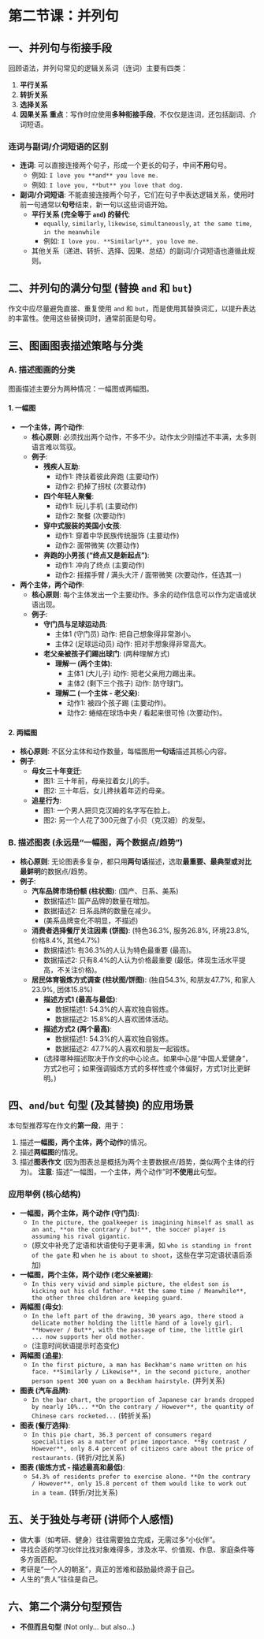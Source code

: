 # 第二节课：并列句
## 一、并列句与衔接手段
回顾语法，并列句常见的逻辑关系词（连词）主要有四类：
1.  **平行关系**
2.  **转折关系**
3.  **选择关系**
4.  **因果关系**
**重点**：写作时应使用**多种衔接手段**，不仅仅是连词，还包括副词、介词短语。
### 连词与副词/介词短语的区别
* **连词**: 可以直接连接两个句子，形成一个更长的句子，中间**不用**句号。
    * 例如: `I love you **and** you love me.`
    * 例如: `I love you, **but** you love that dog.`
* **副词/介词短语**: 不能直接连接两个句子，它们在句子中表达逻辑关系，使用时前一句通常以**句号**结束，新一句以这些词语开始。
    * **平行关系 (完全等于 `and`) 的替代**:
        * `equally`, `similarly`, `likewise`, `simultaneously`, `at the same time`, `in the meanwhile`
        * 例如: `I love you. **Similarly**, you love me.`
    * 其他关系（递进、转折、选择、因果、总结）的副词/介词短语也遵循此规则。
## 二、并列句的满分句型 (替换 `and` 和 `but`)
作文中应尽量避免直接、重复使用 `and` 和 `but`，而是使用其替换词汇，以提升表达的丰富性。使用这些替换词时，通常前面是句号。
## 三、图画图表描述策略与分类
### A. 描述图画的分类
图画描述主要分为两种情况：一幅图或两幅图。
#### 1. 一幅图
* **一个主体，两个动作**:
    * **核心原则**: 必须找出两个动作，不多不少。动作太少则描述不丰满，太多则语言难以驾驭。
    * **例子**:
        * **残疾人互助**:
            * 动作1: 搀扶着彼此奔跑 (主要动作)
            * 动作2: 扔掉了拐杖 (次要动作)
        * **四个年轻人聚餐**:
            * 动作1: 玩儿手机 (主要动作)
            * 动作2: 聚餐 (次要动作)
        * **穿中式服装的美国小女孩**:
            * 动作1: 穿着中华民族传统服饰 (主要动作)
            * 动作2: 面带微笑 (次要动作)
        * **奔跑的小男孩 (“终点又是新起点”)**:
            * 动作1: 冲向了终点 (主要动作)
            * 动作2: 摇摆手臂 / 满头大汗 / 面带微笑 (次要动作，任选其一)
* **两个主体，两个动作**:
    * **核心原则**: 每个主体发出一个主要动作。多余的动作信息可以作为定语或状语出现。
    * **例子**:
        * **守门员与足球运动员**:
            * 主体1 (守门员) 动作: 把自己想象得非常渺小。
            * 主体2 (足球运动员) 动作: 把对手想象得非常高大。
        * **老父亲被孩子们踢出球门**: (两种理解方式)
            * **理解一 (两个主体)**:
                * 主体1 (大儿子) 动作: 把老父亲用力踢出来。
                * 主体2 (剩下三个孩子) 动作: 防守球门。
            * **理解二 (一个主体 - 老父亲)**:
                * 动作1: 被四个孩子踢 (主要动作)。
                * 动作2: 蜷缩在球场中央 / 看起来很可怜 (次要动作)。
#### 2. 两幅图
* **核心原则**: 不区分主体和动作数量，每幅图用**一句话**描述其核心内容。
* **例子**:
    * **母女三十年变迁**:
        * 图1: 三十年前，母亲拉着女儿的手。
        * 图2: 三十年后，女儿搀扶着年迈的母亲。
    * **追星行为**:
        * 图1: 一个男人把贝克汉姆的名字写在脸上。
        * 图2: 另一个人花了300元做了小贝（克汉姆）的发型。
### B. 描述图表 (永远是“一幅图，两个数据点/趋势”)
* **核心原则**: 无论图表多复杂，都只用**两句话**描述，选取**最重要、最典型或对比最鲜明**的数据点/趋势。
* **例子**:
    * **汽车品牌市场份额 (柱状图)**: (国产、日系、美系)
        * 数据描述1: 国产品牌的数量在增加。
        * 数据描述2: 日系品牌的数量在减少。
        * (美系品牌变化不明显，不描述)
    * **消费者选择餐厅关注因素 (饼图)**: (特色36.3%, 服务26.8%, 环境23.8%, 价格8.4%, 其他4.7%)
        * 数据描述1: 有36.3%的人认为特色最重要 (最高)。
        * 数据描述2: 只有8.4%的人认为价格最重要 (最低，体现生活水平提高，不关注价格)。
    * **居民体育锻炼方式调查 (柱状图/饼图)**: (独自54.3%, 和朋友47.7%, 和家人23.9%, 团体15.8%)
        * **描述方式1 (最高与最低)**:
            * 数据描述1: 54.3%的人喜欢独自锻炼。
            * 数据描述2: 15.8%的人喜欢团体活动。
        * **描述方式2 (两个最高)**:
            * 数据描述1: 54.3%的人喜欢独自锻炼。
            * 数据描述2: 47.7%的人喜欢和朋友一起锻炼。
        * (选择哪种描述取决于作文的中心论点。如果中心是“中国人爱健身”，方式2也可；如果强调锻炼方式的多样性或个体偏好，方式1对比更鲜明。)
## 四、`and`/`but` 句型 (及其替换) 的应用场景
本句型推荐写在作文的**第一段**，用于：
1.  描述**一幅图，两个主体，两个动作**的情况。
2.  描述**两幅图**的情况。
3.  描述**图表作文** (因为图表总是概括为两个主要数据点/趋势，类似两个主体的行为)。
**注意**: 描述“一幅图，一个主体，两个动作”时**不使用**此句型。
### 应用举例 (核心结构)
* **一幅图，两个主体，两个动作 (守门员)**:
    * `In the picture, the goalkeeper is imagining himself as small as an ant, **on the contrary / but**, the soccer player is assuming his rival gigantic.`
    * (原文中补充了定语和状语使句子更丰满，如 `who is standing in front of the gate` 和 `when he is about to shoot`，这些在学习定语状语后添加)
* **一幅图，两个主体，两个动作 (老父亲被踢)**:
    * `In this very vivid and simple picture, the eldest son is kicking out his old father. **At the same time / Meanwhile**, the other three children are keeping guard.`
* **两幅图 (母女)**:
    * `In the left part of the drawing, 30 years ago, there stood a delicate mother holding the little hand of a lovely girl. **However / But**, with the passage of time, the little girl ... now supports her old mother.`
    * (注意时间状语提示时态变化)
* **两幅图 (追星)**:
    * `In the first picture, a man has Beckham's name written on his face. **Similarly / Likewise**, in the second picture, another person spent 300 yuan on a Beckham hairstyle.` (并列关系)
* **图表 (汽车品牌)**:
    * `In the bar chart, the proportion of Japanese car brands dropped by nearly 10%... **On the contrary / However**, the quantity of Chinese cars rocketed...` (转折关系)
* **图表 (餐厅选择)**:
    * `In this pie chart, 36.3 percent of consumers regard specialities as a matter of prime importance. **By contrast / However**, only 8.4 percent of citizens care about the price of restaurants.` (转折/对比关系)
* **图表 (锻炼方式 - 描述最高和最低)**:
    * `54.3% of residents prefer to exercise alone. **On the contrary / However**, only 15.8 percent of them would like to work out in a team.` (转折/对比关系)
## 五、关于独处与考研 (讲师个人感悟)
* 做大事（如考研、健身）往往需要独立完成，无需过多“小伙伴”。
* 寻找合适的学习伙伴比找对象难得多，涉及水平、价值观、作息、家庭条件等多方面匹配。
* 考研是“一个人的朝圣”，真正的苦难和鼓励最终源于自己。
* 人生的“贵人”往往是自己。
## 六、第二个满分句型预告
* **不但而且句型** (Not only... but also...)